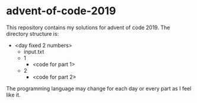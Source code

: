 # advent-of-code-2019

This repository contains my solutions for advent of code 2019.
The directory structure is:

 * <day fixed 2 numbers>
     * input.txt
     * 1
        * <code for part 1>
     * 2
        * <code for part 2>
        
The programming language may change for each day or every part as I feel like it.